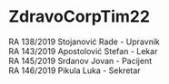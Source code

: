 # ZdravoCorpTim22       
         
RA 138/2019 Stojanović Rade		- Upravnik    
RA 143/2019 Apostolović Stefan	- Lekar   
RA 145/2019 Srdanov Jovan		- Pacijent   
RA 146/2019 Pikula Luka			- Sekretar   

 
